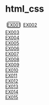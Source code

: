 # html_css
<style>
    div{
        margin: 5px;
        border:1px solid black;
        border-radius:5px;
        display: inline-block;
    }
</style>
 
<div>
<a href="https://abidyelmartinsdemoraes26-art.github.io/html_css/exercicios/modulo-01/ex001/">EX001</a> <br>
</div>
<a href="https://abidyelmartinsdemoraes26-art.github.io/html_css/exercicios/modulo-01/ex002/">EX002</a> <br>
<a href="https://abidyelmartinsdemoraes26-art.github.io/html_css/exercicios/modulo-01/ex003/">EX003</a> <br>
<a href="https://abidyelmartinsdemoraes26-art.github.io/html_css/exercicios/modulo-01/ex004/">EX004</a> <br>
<a href="https://abidyelmartinsdemoraes26-art.github.io/html_css/exercicios/modulo-01/ex005/">EX005</a> <br>
<a href="https://abidyelmartinsdemoraes26-art.github.io/html_css/exercicios/modulo-01/ex006/">EX006</a> <br>
<a href="https://abidyelmartinsdemoraes26-art.github.io/html_css/exercicios/modulo-01/ex007/">EX007</a> <br>
<a href="https://abidyelmartinsdemoraes26-art.github.io/html_css/exercicios/modulo-01/ex008/">EX008</a> <br>
<a href="https://abidyelmartinsdemoraes26-art.github.io/html_css/exercicios/modulo-01/ex009/">EX009</a> <br>
<a href="https://abidyelmartinsdemoraes26-art.github.io/html_css/exercicios/modulo-01/ex010/">EX010</a> <br>
<a href="https://abidyelmartinsdemoraes26-art.github.io/html_css/exercicios/modulo-01/ex011/">EX011</a> <br>
<a href="https://abidyelmartinsdemoraes26-art.github.io/html_css/exercicios/modulo-01/ex012/">EX012</a> <br>
<a href="https://abidyelmartinsdemoraes26-art.github.io/html_css/exercicios/modulo-01/ex013/">EX013<a> <br>
<a href="https://abidyelmartinsdemoraes26-art.github.io/html_css/exercicios/modulo-01/ex014/">EX014<a> <br>
<a href="https://abidyelmartinsdemoraes26-art.github.io/html_css/exercicios/modulo-01/ex015/">EX015<a> <br>